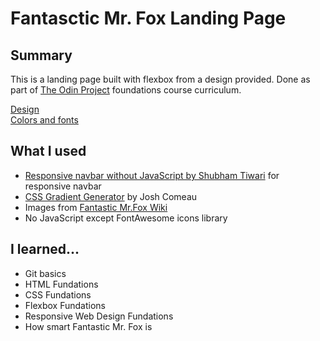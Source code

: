# Fantasctic Mr. Fox Landing Page

## Summary

This is a landing page built with flexbox from a design provided. Done as part of [The Odin Project](https://www.theodinproject.com/) foundations course curriculum.

[Design](Image-one_Full-design.png)  
[Colors and fonts](Image-two_Colors_and-fonts.png)

## What I used
- [Responsive navbar without JavaScript by Shubham Tiwari](https://dev.to/shubhamtiwari909/responsive-navbar-without-javascript-3p7o) for responsive navbar
- [CSS Gradient Generator](https://www.joshwcomeau.com/gradient-generator/) by Josh Comeau
- Images from [Fantastic Mr.Fox Wiki](https://fantasticmrfox.fandom.com/wiki/Fantastic_Mr._Fox_Wiki)
- No JavaScript except FontAwesome icons library

## I learned...

- Git basics
- HTML Fundations
- CSS Fundations
- Flexbox Fundations
- Responsive Web Design Fundations
- How smart Fantastic Mr. Fox is

